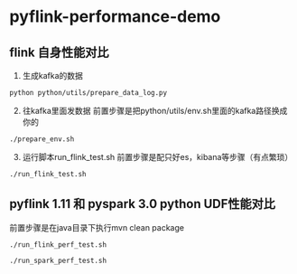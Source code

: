 # pyflink-performance-demo

## flink 自身性能对比

1. 生成kafka的数据

```shell
python python/utils/prepare_data_log.py
```

2. 往kafka里面发数据
前置步骤是把python/utils/env.sh里面的kafka路径换成你的

```shell
./prepare_env.sh
```

3. 运行脚本run_flink_test.sh
前置步骤是配只好es，kibana等步骤（有点繁琐）

```shell
./run_flink_test.sh
```




## pyflink 1.11 和 pyspark 3.0 python UDF性能对比
前置步骤是在java目录下执行mvn clean package

```shell
./run_flink_perf_test.sh

./run_spark_perf_test.sh
```
